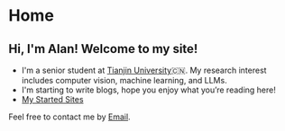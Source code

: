 # Home
## Hi, I'm Alan! Welcome to my site!

- I'm a senior student at [Tianjin University](https://www.tju.edu.cn/)🇨🇳. My research interest includes computer vision, machine learning, and LLMs.
- I'm starting to write blogs, hope you enjoy what you’re reading here!
- [My Started Sites](stared-sites.html) 

Feel free to contact me by [Email](mailto:alanzeng@alanzeng.com).
